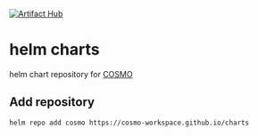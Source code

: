 [![Artifact Hub](https://img.shields.io/endpoint?url=https://artifacthub.io/badge/repository/cosmo)](https://artifacthub.io/packages/search?repo=cosmo)

# helm charts
helm chart repository for [COSMO](https://github.com/cosmo-workspace/cosmo)

## Add repository

```sh
helm repo add cosmo https://cosmo-workspace.github.io/charts
```
